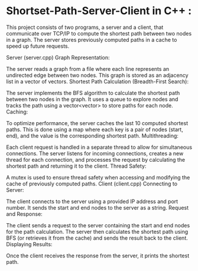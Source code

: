 # Shortset-Path-Server-Client in C++ : 

This project consists of two programs, a server and a client, that communicate over TCP/IP to compute the shortest path between two nodes in a graph. The server stores previously computed paths in a cache to speed up future requests.

Server (server.cpp)
Graph Representation:

The server reads a graph from a file where each line represents an undirected edge between two nodes. This graph is stored as an adjacency list in a vector of vectors.
Shortest Path Calculation (Breadth-First Search):

The server implements the BFS algorithm to calculate the shortest path between two nodes in the graph. It uses a queue to explore nodes and tracks the path using a vector<vector<int>> to store paths for each node.
Caching:

To optimize performance, the server caches the last 10 computed shortest paths. This is done using a map where each key is a pair of nodes (start, end), and the value is the corresponding shortest path.
Multithreading:

Each client request is handled in a separate thread to allow for simultaneous connections. The server listens for incoming connections, creates a new thread for each connection, and processes the request by calculating the shortest path and returning it to the client.
Thread Safety:

A mutex is used to ensure thread safety when accessing and modifying the cache of previously computed paths.
Client (client.cpp)
Connecting to Server:

The client connects to the server using a provided IP address and port number. It sends the start and end nodes to the server as a string.
Request and Response:

The client sends a request to the server containing the start and end nodes for the path calculation. The server then calculates the shortest path using BFS (or retrieves it from the cache) and sends the result back to the client.
Displaying Results:

Once the client receives the response from the server, it prints the shortest path.
